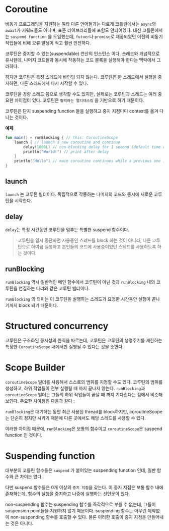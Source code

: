 # Coroutine
비동기 프로그래밍을 지원하는 여타 다른 언어들과는 다르게 코틀린에서는 `async`와 `await`가 키워드들도 아니며,
표준 라이브러리들에 포함도 안되어있다. 대신 코틀린에서는 `suspend function` 을 도입했는데, `futuer`나 `promise`로 제공되었던 이전의 비동기 작업들에 비해
오류 발생이 적고 훨씬 안전하다.

코루틴은 중지할 수 있는(suspendable) 연산의 인스턴스 이다. 쓰레드와 개념적으로 유사한데, 
나머지 코드들과 동시에 작동하는 코드 블록을 실행해야 한다는 맥락에서 그러하다. 

하지만 코루틴은 특정 스레드에 바인딩 되지 않는다.
코루틴은 한 스레드에서 실행을 중지하면, 다른 스레드에서 다시 시작할 수 있다.

코루틴을 경량 스레드 쯤으로 생각할 수도 있지만, 실제로는 코루틴과 스레드는 여러 중요한 차이점이 있다. 코루틴은 `협력하는 멀티태스킹` 을 기반으로 하기 때문이다.

코루틴은 단지 suspending function 들을 실행하고 중지 지점마다 context를 옮겨 다니는 것이다. 


**예제**

``` kotlin
fun main() = runBlocking { // this: CoroutineScope
    launch { // launch a new coroutine and continue
        delay(1000L) // non-blocking delay for 1 second (default time unit is ms)
        println("World!") // print after delay
    }
    println("Hello") // main coroutine continues while a previous one is delayed
}
```

## launch
`launch` 는 코루틴 빌더이다. 독립적으로 작동하는 나머지의 코드와 동시에 새로운 코루틴을 시작한다. 

## delay 
`delay`는 특정 시간동안 코루틴을 멈추는 특별한 suspend 함수이다. 

> 코루틴을 일시 중단하면 사용중인 스레드를 block 하는 것이 아니라, 다른 코루틴으로 하여금 실행하고 본인들의 코드에 사용중이었던
스레드를 사용하도록 하는 것이다.

## runBlocking
`runBlocking` 역시 일반적인 메인 함수에서 코루틴이 아닌 것과 `runBlocking` 내의 코루틴을 연결하는 다리와 같은 코루틴 빌더이다.

`runBlocking` 의 의미는 이 코루틴을 실행하는 스레드가 요청한 시간동안 실행이 끝나기까지 block 되기 때문이다.  

# Structured concurrency
코루틴은 구조화된 동시성의 원칙을 따르는데, 코루틴은 코루틴의 생명주기를 제한하는 특정한 `CoroutineScope` 내에서만 실행될 수 있다는 것을 뜻한다.

# Scope Builder

`coroutineScope` 빌더를 사용해서 스스로의 범위를 지정할 수도 있다. 코루틴의 범위를 생성하고, 하위 작업들이 전부 실행될 때 까지 끝나지 않는다.
`runBlocking`과 `coroutineScope` 빌더는 그들의 하위 작업들이 끝날 때 까지 기다린다는 점에서 비슷해 보인다. 주요한 차이점은 다음과 같다 :

`runBlocking`은 대기하는 동안 최근 사용된 thread를 block하지만, coroutineScope는 단순히 정지만 시키기 때문에 다른 곳에서도 해당 스레드를 사용할 수 있다.

이러한 차이점 때문에, `runBlocking`은 보통의 함수이고 `coroutineScope`은 suspend function 인 것이다.

# Suspending function
대부분의 코틀린 함수들은 `suspend` 가 붙어있는 suspending function 인데, 일반 함수와 큰 차이는 없다. 

다만 suspend 함수들은 0개 이상의 `중지 지점`을 갖는다. 이 중지 지점은 보통 함수 내에 존재하는데, 함수의 실행을 중지하고 나중에 실행하는 선언문이 있다. 

non-suspending 함수는 suspending 함수를 즉각적으로 부를 수 없는데, 그들이 suspension point들을 지원하지 않기 때문이다.
suspending 함수는 아무런 제약없이 non-suspending 함수를 호출할 수 있다. 물론 이러한 호출이 중지 지점을 만들어내는 것은 아니다.
